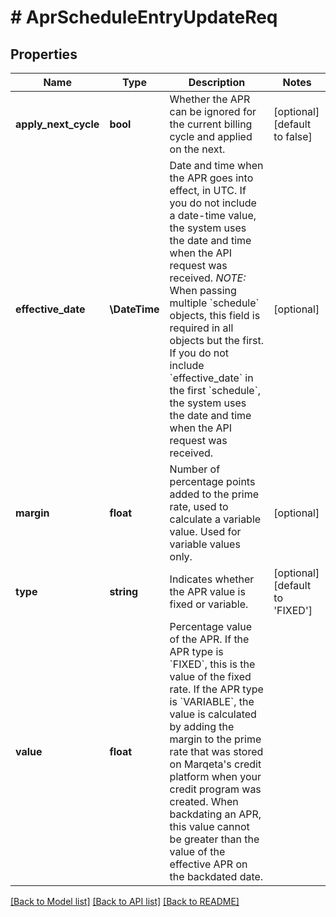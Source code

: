 # # AprScheduleEntryUpdateReq

## Properties

Name | Type | Description | Notes
------------ | ------------- | ------------- | -------------
**apply_next_cycle** | **bool** | Whether the APR can be ignored for the current billing cycle and applied on the next. | [optional] [default to false]
**effective_date** | **\DateTime** | Date and time when the APR goes into effect, in UTC.  If you do not include a date-time value, the system uses the date and time when the API request was received.  *NOTE:* When passing multiple &#x60;schedule&#x60; objects, this field is required in all objects but the first. If you do not include &#x60;effective_date&#x60; in the first &#x60;schedule&#x60;, the system uses the date and time when the API request was received. | [optional]
**margin** | **float** | Number of percentage points added to the prime rate, used to calculate a variable value.  Used for variable values only. | [optional]
**type** | **string** | Indicates whether the APR value is fixed or variable. | [optional] [default to 'FIXED']
**value** | **float** | Percentage value of the APR.  If the APR type is &#x60;FIXED&#x60;, this is the value of the fixed rate. If the APR type is &#x60;VARIABLE&#x60;, the value is calculated by adding the margin to the prime rate that was stored on Marqeta&#39;s credit platform when your credit program was created.  When backdating an APR, this value cannot be greater than the value of the effective APR on the backdated date. |

[[Back to Model list]](../../README.md#models) [[Back to API list]](../../README.md#endpoints) [[Back to README]](../../README.md)
